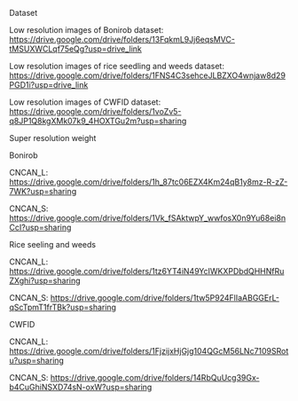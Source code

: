 Dataset

  Low resolution images of Bonirob dataset: https://drive.google.com/drive/folders/13FqkmL9Jj6eqsMVC-tMSUXWCLqf75eQg?usp=drive_link
 
  Low resolution images of rice seedling and weeds dataset: https://drive.google.com/drive/folders/1FNS4C3sehceJLBZXO4wnjaw8d29PGD1i?usp=drive_link
 
  Low resolution images of CWFID dataset: https://drive.google.com/drive/folders/1voZv5-q8JP1Q8kgXMk07k9_4HOXTGu2m?usp=sharing


Super resolution weight

  Bonirob

  CNCAN_L: https://drive.google.com/drive/folders/1h_87tc06EZX4Km24qB1y8mz-R-zZ-7WK?usp=sharing

  CNCAN_S: https://drive.google.com/drive/folders/1Vk_fSAktwpY_wwfosX0n9Yu68ei8nCcI?usp=sharing
  

  Rice seeling and weeds

  CNCAN_L: https://drive.google.com/drive/folders/1tz6YT4iN49YcIWKXPDbdQHHNfRuZXghi?usp=sharing

  CNCAN_S: https://drive.google.com/drive/folders/1tw5P924FlIaABGGErL-qScTpmT1frTBk?usp=sharing
  

  CWFID

  CNCAN_L: https://drive.google.com/drive/folders/1FjzijxHjGjg104QGcM56LNc7109SRotu?usp=sharing

  CNCAN_S: https://drive.google.com/drive/folders/14RbQuUcg39Gx-b4CuGhiNSXD74sN-oxW?usp=sharing
